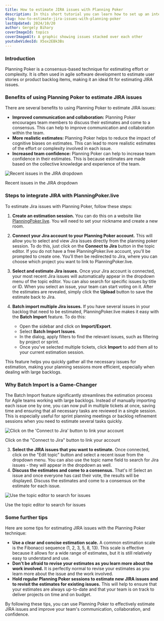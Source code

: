 ```yaml
---
title: How to estimate JIRA issues with Planning Poker
description: In this short tutorial you can learn how to set up an integration with JIRA in PlanningPoker.live and estimate tickets with ease
slug: how-to-estimate-jira-issues-with-planning-poker
lastUpdated: 2024/10/20
author: Gergely Bihary
coverImageId: topics
coverImageAlt: A graphic showing issues stacked over each other
youtubeVideoId: X5ox2EBk3Bs
---
```


### Introduction

Planning Poker is a consensus-based technique for estimating effort or complexity. It is often used in agile software development to estimate user stories or product backlog items, making it an ideal fit for estimating JIRA issues.

### Benefits of using Planning Poker to estimate JIRA issues

There are several benefits to using Planning Poker to estimate JIRA issues:

- **Improved communication and collaboration:** Planning Poker encourages team members to discuss their estimates and come to a consensus. This can help to improve communication and collaboration within the team.
- **More realistic estimates:** Planning Poker helps to reduce the impact of cognitive biases on estimates. This can lead to more realistic estimates of the effort or complexity involved in each issue.
- **Increased team confidence:** Planning Poker can help to increase team confidence in their estimates. This is because estimates are made based on the collective knowledge and experience of the team.

<div class="image-container">
    <img alt="Recent issues in the JIRA dropdown" src="https://storage.googleapis.com/planning-poker-public-assets/assets/jira_history.png">
    <p>Recent issues in the JIRA dropdown</p>
</div>

### Steps to integrate JIRA with PlanningPoker.live

To estimate Jira issues with Planning Poker, follow these steps:

1. **Create an estimation session.** You can do this on a website like [PlanningPoker.live](https://planningpoker.live/create). You will need to set your nickname and create a new room.

2. **Connect your Jira account to your Planning Poker account.** This will allow you to select and view Jira issues directly from the planning poker session. To do this, just click on the **Connect to Jira** button in the topic editor. If you do not have a free PlanningPoker.live account, you'll be prompted to create one. You’ll then be redirected to Jira, where you can choose which project you want to link to PlanningPoker.live.

3. **Select and estimate Jira issues.** Once your Jira account is connected, your most recent Jira issues will automatically appear in the dropdown menu of the topic editor. You can also search for specific issues by title or ID. When you select an issue, your team can start voting on it. After the estimates are revealed, simply click the **Upload** button to save the estimate back to Jira.

4. **Batch import multiple Jira issues.** If you have several issues in your backlog that need to be estimated, PlanningPoker.live makes it easy with the **Batch Import** feature. To do this:
   - Open the sidebar and click on **Import/Export**.
   - Select **Batch Import Issues**.
   - In the dialog, apply filters to find the relevant issues, such as filtering by project or sprint.
   - Once you've selected multiple tickets, click **Import** to add them all to your current estimation session.

This feature helps you quickly gather all the necessary issues for estimation, making your planning sessions more efficient, especially when dealing with large backlogs.


### Why Batch Import is a Game-Changer

The Batch Import feature significantly streamlines the estimation process for Agile teams working with large backlogs. Instead of manually importing each issue one by one, you can now pull in multiple tickets at once, saving time and ensuring that all necessary tasks are reviewed in a single session. This is especially useful for sprint planning meetings or backlog refinement sessions when you need to estimate several tasks quickly.


<div class="image-container">
    <img alt="Click on the 'Connect to Jira' button to link your account" src="https://storage.googleapis.com/planning-poker-public-assets/assets/jira_connect.png">
    <p>Click on the "Connect to Jira" button to link your account</p>
</div>

3. **Select the JIRA issues that you want to estimate.** Once connected, click on the "Edit topic" button and select a recent issue from the dropdown menu. You can also use the topic name field to search for Jira issues - they will appear in the dropdown as well.
4. **Discuss the estimates and come to a consensus.** That's it! Select an issue and once everyone has cast their vote, the results will be displayed. Discuss the estimates and come to a consensus on the estimate for each issue.

<div class="image-container">
    <img alt="Use the topic editor to search for issues" src="https://storage.googleapis.com/planning-poker-public-assets/assets/jira_search.png">
    <p>Use the topic editor to search for issues</p>
</div>

### Some further tips

Here are some tips for estimating JIRA issues with the Planning Poker technique:

- **Use a clear and concise estimation scale.** A common estimation scale is the Fibonacci sequence (1, 2, 3, 5, 8, 13). This scale is effective because it allows for a wide range of estimates, but it is still relatively easy to understand and use.
- **Don't be afraid to revise your estimates as you learn more about the work involved.** It is perfectly normal to revise your estimates as you learn more about the issue and the work involved.
- **Hold regular Planning Poker sessions to estimate new JIRA issues and to revisit the estimates for existing issues.** This will help to ensure that your estimates are always up-to-date and that your team is on track to deliver projects on time and on budget.

By following these tips, you can use Planning Poker to effectively estimate JIRA issues and improve your team's communication, collaboration, and confidence.
